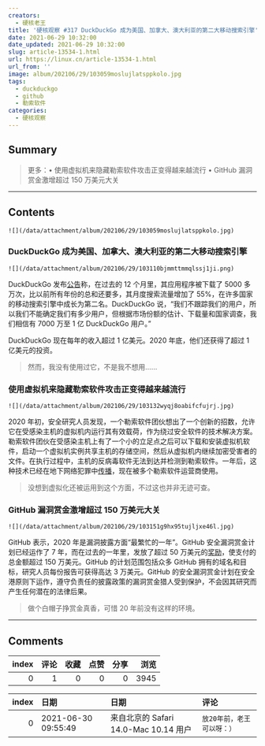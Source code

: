 ```yaml
---
creators:
  - 硬核老王
title: '硬核观察 #317 DuckDuckGo 成为美国、加拿大、澳大利亚的第二大移动搜索引擎'
date: 2021-06-29 10:32:00
date_updated: 2021-06-29 10:32:00
slug: article-13534-1.html
url: https://linux.cn/article-13534-1.html
url_from: ''
image: album/202106/29/103059moslujlatsppkolo.jpg
tags:
  - duckduckgo
  - github
  - 勒索软件
categories:
  - 硬核观察
---
```


## Summary

> 更多：• 使用虚拟机来隐藏勒索软件攻击正变得越来越流行 • GitHub 漏洞赏金激增超过 150 万美元大关

***

<!-- more -->

## Contents

`![](/data/attachment/album/202106/29/103059moslujlatsppkolo.jpg)`

### DuckDuckGo 成为美国、加拿大、澳大利亚的第二大移动搜索引擎

`![](/data/attachment/album/202106/29/103110bjmmttmmqlssj1ji.png)`

DuckDuckGo 发布[公告](https://spreadprivacy.com/duckduckgrowing/)称，在过去的 12 个月里，其应用程序被下载了 5000 多万次，比以前所有年份的总和还要多，其月度搜索流量增加了 55%，在许多国家的移动搜索引擎中成长为第二名。DuckDuckGo 说，“我们不跟踪我们的用户，所以我们不能确定我们有多少用户，但根据市场份额的估计、下载量和国家调查，我们相信有 7000 万至 1 亿 DuckDuckGo 用户。”

DuckDuckGo 现在每年的收入超过 1 亿美元。2020 年底，他们还获得了超过 1 亿美元的投资。

> 
> 然而，我没有使用过它，不是我不想用……
> 
> 
> 

### 使用虚拟机来隐藏勒索软件攻击正变得越来越流行

`![](/data/attachment/album/202106/29/103132wyqj8oabifcfujrj.jpg)`

2020 年初，安全研究人员发现，一个勒索软件团伙想出了一个创新的招数，允许它在受感染主机的虚拟机内运行其有效载荷，作为绕过安全软件的技术解决方案。勒索软件团伙在受感染主机上有了一个小的立足点之后可以下载和安装虚拟机软件，启动一个虚拟机实例共享主机的存储空间，然后从虚拟机内继续加密受害者的文件。在执行过程中，主机的反病毒软件无法到达并检测到勒索软件。一年后，这种技术已经在地下网络犯罪中[传播](https://therecord.media/using-vms-to-hide-ransomware-attacks-is-becoming-more-popular/)，现在被多个勒索软件运营商使用。

> 
> 没想到虚拟化还被运用到这个方面，不过这也并非无迹可查。
> 
> 
> 

### GitHub 漏洞赏金激增超过 150 万美元大关

`![](/data/attachment/album/202106/29/103151g9hx95tujljxe46l.jpg)`

GitHub 表示，2020 年是漏洞披露方面“最繁忙的一年”。GitHub 安全漏洞赏金计划已经运作了 7 年，而在过去的一年里，发放了超过 50 万美元的[奖励](https://www.zdnet.com/article/github-bug-bounties-payouts-surge-past-1-5-million-mark/)，使支付的总金额超过 150 万美元。GitHub 的计划范围包括众多 GitHub 拥有的域名和目标，研究人员每份报告可获得高达 3 万美元。GitHub 的安全漏洞赏金计划在安全港原则下运作，遵守负责任的披露政策的漏洞赏金猎人受到保护，不会因其研究而产生任何潜在的法律后果。

> 
> 做个白帽子挣赏金真香，可惜 20 年前没有这样的环境。
> 
> 
>

***

## Comments


|   index |   评论 |   收藏 |   点赞 |   分享 |   浏览 |
|--------:|-------:|-------:|-------:|-------:|-------:|
|       0 |      1 |      0 |      0 |      0 |   3945 |

|   index | 日期                | 日期                                  | 评论                       |
|--------:|:--------------------|:--------------------------------------|:---------------------------|
|       0 | 2021-06-30 09:55:49 | 来自北京的 Safari 14.0-Mac 10.14 用户 | `放20年前，老王可以呀：）` |
